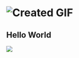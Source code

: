 # ![Created GIF](https://github.com/ALS-Engineer/ALS-Engineer/blob/master/gi.gif?raw=true)

## Hello World
<img src="https://render.githubusercontent.com/render/math?math=e^{i \pi} = \text{Hello World}">
